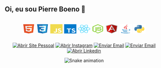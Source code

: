 ## Oi, eu sou Pierre Boeno 👋
  
<div style="display: inline_block" align="center"><br>
  <img title="HTML5" align="center" alt="Pierre-HTML" height="30" width="40" src="https://raw.githubusercontent.com/devicons/devicon/master/icons/html5/html5-original.svg">
  <img title="CSS3" align="center" alt="Pierre-CSS" height="30" width="40" src="https://raw.githubusercontent.com/devicons/devicon/master/icons/css3/css3-original.svg">
  <img title="JavaScript" align="center" alt="Pierre-Js" height="30" width="40" src="https://raw.githubusercontent.com/devicons/devicon/master/icons/javascript/javascript-plain.svg">
  <img title="TypeScript" align="center" alt="Pierre-Ts" height="30" width="40" src="https://raw.githubusercontent.com/devicons/devicon/master/icons/typescript/typescript-plain.svg">  
  <img title="React" align="center" alt="Pierre-React" height="30" width="40" src="https://raw.githubusercontent.com/devicons/devicon/master/icons/react/react-original.svg">
  <img title="NodeJs" align="center" alt="Pierre-NodeJs" height="30" width="40" src="https://raw.githubusercontent.com/devicons/devicon/master/icons/nodejs/nodejs-original.svg"> 
  <img title="Angular" align="center" alt="Pierre-Angular" height="30" width="40" src="https://raw.githubusercontent.com/devicons/devicon/master/icons/angularjs/angularjs-original.svg">
  <img title="Java" align="center" alt="Pierre-Java" height="30" width="40" src="https://raw.githubusercontent.com/devicons/devicon/master/icons/java/java-original.svg">
  <img title="Python" align="center" alt="Pierre-Python" height="30" width="40" src="https://raw.githubusercontent.com/devicons/devicon/master/icons/python/python-original.svg">
    <!--<img align="right" alt="Rafa-yoda" src="https://cdn.discordapp.com/attachments/795358919417397249/825430589581688872/hi.gif"> -->
</div></a>
  
  ##
  
  <div align="center">                 
  <!-- <a href="https://www.youtube.com/channel/UC_-uuuZbY0AAt9CViNzvc-Q" target="_blank"><img src="https://img.shields.io/badge/YouTube-FF0000?style=for-the-badge&logo=youtube&logoColor=white" target="_blank"></a> -->
   <a href="https://pierreboeno.netlify.app/" target="_blank"><img title="Abrir Site Pessoal" src="https://img.shields.io/badge/dev.to-0A0A0A?style=for-the-badge&logo=dev.to&logoColor=white" target="_blank"></a>
  <a href="https://instagram.com/pierreboeno" target="_blank"><img title="Abrir Instagram" src="https://img.shields.io/badge/-Instagram-%23E4405F?style=for-the-badge&logo=instagram&logoColor=white" target="_blank"></a>
 <!--	<a href="https://www.twitch.tv/pierre_boeno" target="_blank"><img title="Abrir Twitch" src="https://img.shields.io/badge/Twitch-9146FF?style=for-the-badge&logo=twitch&logoColor=white" target="_blank"></a> -->
 <!--<a href="https://discord.gg/G9GPg5SA75" target="_blank"><img src="https://img.shields.io/badge/Discord-7289DA?style=for-the-badge&logo=discord&logoColor=white" target="_blank"></a> -->
  <a href = "mailto:contato@pierreboeno98@gmail.com"><img title="Enviar Email" src="https://img.shields.io/badge/-Gmail-%23333?style=for-the-badge&logo=gmail&logoColor=white" target="_blank"></a>
  <a href = "mailto:contato@pierrecarlos1@hotmail.com"><img title="Enviar Email" src="https://img.shields.io/badge/Microsoft_Outlook-0078D4?style=for-the-badge&logo=microsoft-outlook&logoColor=white" target="_blank"></a>
  <a href="https://www.linkedin.com/in/pierre-carlos-correia-boeno-b25221176/" target="_blank"><img title="Abrir Linkedin" src="https://img.shields.io/badge/-LinkedIn-%230077B5?style=for-the-badge&logo=linkedin&logoColor=white" target="_blank"></a> 
 
  ![Snake animation](https://github.com/pierreboeno/pierreboeno/blob/output/github-contribution-grid-snake.svg)
 
</div>
